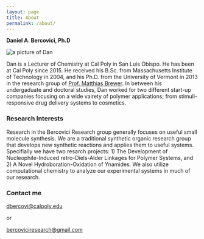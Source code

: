 ```yaml
---
layout: page
title: About
permalink: /about/
---
```

**Daniel A. Bercovici, Ph.D**

![a picture of Dan]({{site.baseurl}}/images/DrB.png)

Dan is a Lecturer of Chemistry at Cal Poly in San Luis Obispo.  He has been at Cal Poly since 2015.  He received his B.Sc. from Massachusetts Institute of Technology in 2004, and his Ph.D. from the University of Vermont in 2013 in the research group of [Prof. Matthias Brewer](https://www.uvm.edu/cas/chemistry/profiles/matthias-brewer).  In between his undergaduate and doctoral studies, Dan worked for two different start-up companies focusing on a wide vairety of polymer applications; from stimuli-responsive drug delivery systems to cosmetics. 

### Research Interests
Research in the Bercovici Research group generally focuses on useful small molecule synthesis.  We are a traditional synthetic organic research group that develops new synthetic reactions and applies them to useful systems.  Specifially we have two resarch projects: 1) The Development of Nucleophile-Induced retro-Diels-Alder Linkages for Polymer Systems, and 2) A Novel Hydroboration-Oxidation of Ynamides. We also utilize computational chemistry to analyze our experimental systems in much of our research.

### Contact me

[dbercovi@calpoly.edu](mailto:dbercovi@calpoly.edu)

or

[bercoviciresearch@gmail.com](mailto:bercoviciresearch@gmail.com)
